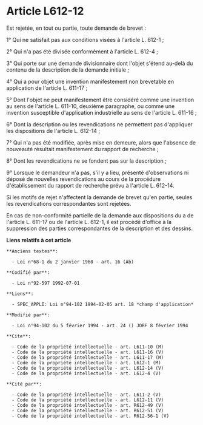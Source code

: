# Article L612-12

Est rejetée, en tout ou partie, toute demande de brevet :

1° Qui ne satisfait pas aux conditions visées à l'article L. 612-1 ;

2° Qui n'a pas été divisée conformément à l'article L. 612-4 ;

3° Qui porte sur une demande divisionnaire dont l'objet s'étend au-delà du contenu de la description de la demande initiale ;

4° Qui a pour objet une invention manifestement non brevetable en application de l'article L. 611-17 ;

5° Dont l'objet ne peut manifestement être considéré comme une invention au sens de l'article L. 611-10, deuxième paragraphe,
ou comme une invention susceptible d'application industrielle au sens de l'article L. 611-16 ;

6° Dont la description ou les revendications ne permettent pas d'appliquer les dispositions de l'article L. 612-14 ;

7° Qui n'a pas été modifiée, après mise en demeure, alors que l'absence de nouveauté résultait manifestement du rapport de
recherche ;

8° Dont les revendications ne se fondent pas sur la description ;

9° Lorsque le demandeur n'a pas, s'il y a lieu, présenté d'observations ni déposé de nouvelles revendications au cours de la
procédure d'établissement du rapport de recherche prévu à l'article L. 612-14.

Si les motifs de rejet n'affectent la demande de brevet qu'en partie, seules les revendications correspondantes sont
rejetées.

En cas de non-conformité partielle de la demande aux dispositions du a de l'article L. 611-17 ou de l'article L. 612-1, il
est procédé d'office à la suppression des parties correspondantes de la description et des dessins.

**Liens relatifs à cet article**

	**Anciens textes**:

	  - Loi n°68-1 du 2 janvier 1968 - art. 16 (Ab)

	**Codifié par**:

	  - Loi n°92-597 1992-07-01

	**Liens**:

	  - SPEC_APPLI: Loi n°94-102 1994-02-05 art. 18 *champ d'application*

	**Modifié par**:

	  - Loi n°94-102 du 5 février 1994 - art. 24 () JORF 8 février 1994

	**Cite**:

	  - Code de la propriété intellectuelle - art. L611-10 (M)
	  - Code de la propriété intellectuelle - art. L611-16 (V)
	  - Code de la propriété intellectuelle - art. L611-17 (M)
	  - Code de la propriété intellectuelle - art. L612-1 (M)
	  - Code de la propriété intellectuelle - art. L612-14 (V)
	  - Code de la propriété intellectuelle - art. L612-4 (V)

	**Cité par**:

	  - Code de la propriété intellectuelle - art. L611-2 (V)
	  - Code de la propriété intellectuelle - art. L612-11 (V)
	  - Code de la propriété intellectuelle - art. R612-49 (V)
	  - Code de la propriété intellectuelle - art. R612-51 (V)
	  - Code de la propriété intellectuelle - art. R612-56-1 (V)
